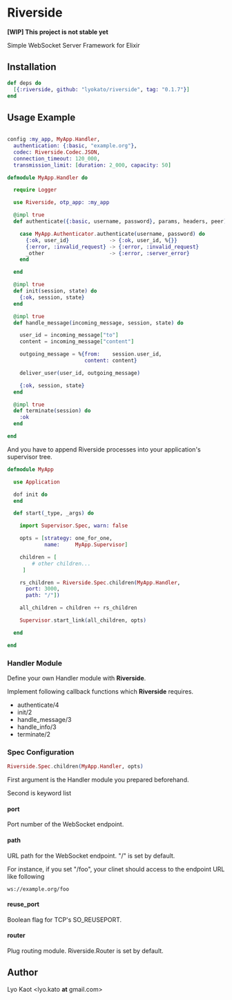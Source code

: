 # Riverside

**[WIP] This project is not stable yet**

Simple WebSocket Server Framework for Elixir

## Installation

```elixir
def deps do
  [{:riverside, github: "lyokato/riverside", tag: "0.1.7"}]
end
```

## Usage Example

```elixir

config :my_app, MyApp.Handler,
  authentication: {:basic, "example.org"},
  codec: Riverside.Codec.JSON,
  connection_timeout: 120_000,
  transmission_limit: [duration: 2_000, capacity: 50]
```

```elixir
defmodule MyApp.Handler do

  require Logger

  use Riverside, otp_app: :my_app

  @impl true
  def authenticate({:basic, username, password}, params, headers, peer) do

    case MyApp.Authenticator.authenticate(username, password) do
      {:ok, user_id}             -> {:ok, user_id, %{}}
      {:error, :invalid_request} -> {:error, :invalid_request}
      _other                     -> {:error, :server_error}
    end

  end

  @impl true
  def init(session, state) do
    {:ok, session, state}
  end

  @impl true
  def handle_message(incoming_message, session, state) do

    user_id = incoming_message["to"]
    content = incoming_message["content"]

    outgoing_message = %{from:    session.user_id,
                         content: content}

    deliver_user(user_id, outgoing_message)

    {:ok, session, state}
  end

  @impl true
  def terminate(session) do
    :ok
  end

end
```

And you have to append Riverside processes into your application's supervisor tree.

```elixir
defmodule MyApp

  use Application

  dof init do
  end

  def start(_type, _args) do

    import Supervisor.Spec, warn: false

    opts = [strategy: one_for_one,
            name:     MyApp.Supervisor]

    children = [
        # other children...
     ]

    rs_children = Riverside.Spec.children(MyApp.Handler,
      port: 3000,
      path: "/"])

    all_children = children ++ rs_children

    Supervisor.start_link(all_children, opts)

  end

end

```

### Handler Module

Define your own Handler module with **Riverside**.

Implement following callback functions which **Riverside** requires.

- authenticate/4
- init/2
- handle_message/3
- handle_info/3
- terminate/2

### Spec Configuration

```elixir
Riverside.Spec.children(MyApp.Handler, opts)
```

First argument is the Handler module you prepared beforehand.

Second is keyword list

#### port

Port number of the WebSocket endpoint.

#### path

URL path for the WebSocket endpoint. "/" is set by default.

For instance, if you set "/foo", your clinet should access to the endpoint URL like following

```
ws://example.org/foo
```

#### reuse_port

Boolean flag for TCP's SO_REUSEPORT.

#### router

Plug routing module. Riverside.Router is set by default.

## Author

Lyo Kaot <lyo.kato __at__ gmail.com>

